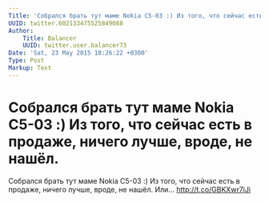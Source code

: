 ```yaml
---
Title: 'Собрался брать тут маме Nokia C5-03 :) Из того, что сейчас есть в продаже, ничего лучше, вроде, не нашёл.'
UUID: twitter.602133475525849088
Author:
    Title: Balancer
    UUID: twitter.user.balancer73
Date: 'Sat, 23 May 2015 18:26:22 +0300'
Type: Post
Markup: Text
---
```


# Собрался брать тут маме Nokia C5-03 :) Из того, что сейчас есть в продаже, ничего лучше, вроде, не нашёл.

Собрался брать тут маме Nokia C5-03 :) Из того, что сейчас
есть в продаже, ничего лучше, вроде, не нашёл. Или...
http://t.co/GBKXwr7iJi